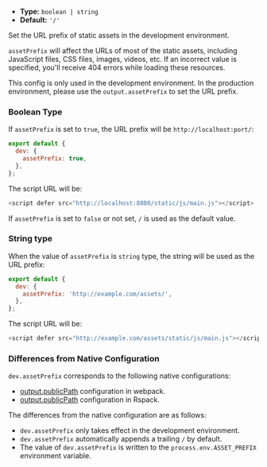 - **Type:** `boolean | string`
- **Default:** `'/'`

Set the URL prefix of static assets in the development environment.

`assetPrefix` will affect the URLs of most of the static assets, including JavaScript files, CSS files, images, videos, etc. If an incorrect value is specified, you'll receive 404 errors while loading these resources.

This config is only used in the development environment. In the production environment, please use the `output.assetPrefix` to set the URL prefix.

### Boolean Type

If `assetPrefix` is set to `true`, the URL prefix will be `http://localhost:port/`:

```js
export default {
  dev: {
    assetPrefix: true,
  },
};
```

The script URL will be:

```js
<script defer src="http://localhost:8080/static/js/main.js"></script>
```

If `assetPrefix` is set to `false` or not set, `/` is used as the default value.

### String type

When the value of `assetPrefix` is `string` type, the string will be used as the URL prefix:

```js
export default {
  dev: {
    assetPrefix: 'http://example.com/assets/',
  },
};
```

The script URL will be:

```js
<script defer src="http://example.com/assets/static/js/main.js"></script>
```

### Differences from Native Configuration

`dev.assetPrefix` corresponds to the following native configurations:

- [output.publicPath](https://webpack.js.org/guides/public-path/) configuration in webpack.
- [output.publicPath](https://rspack.dev/config/output#outputpublicpath) configuration in Rspack.

The differences from the native configuration are as follows:

- `dev.assetPrefix` only takes effect in the development environment.
- `dev.assetPrefix` automatically appends a trailing `/` by default.
- The value of `dev.assetPrefix` is written to the `process.env.ASSET_PREFIX` environment variable.
